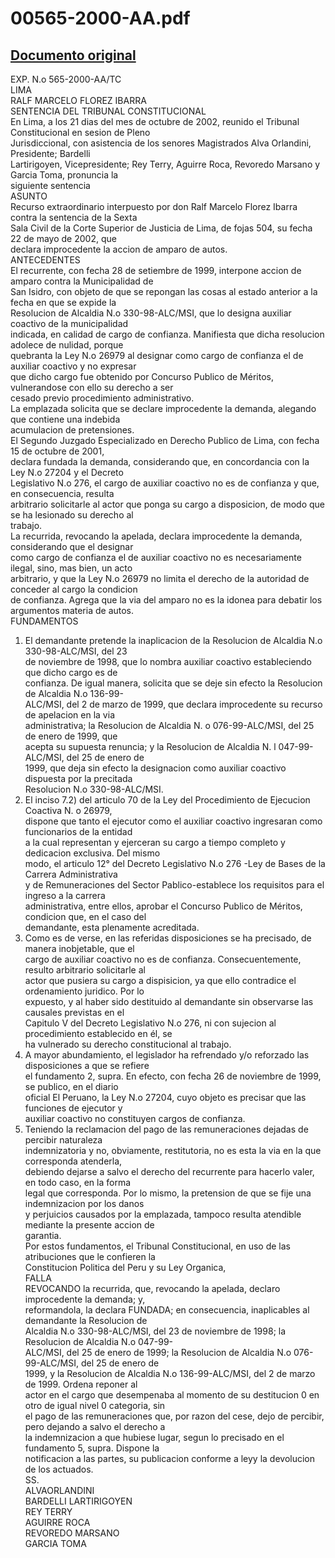 
00565-2000-AA.pdf
=================
  
[Documento original](https://tc.gob.pe/jurisprudencia/2003/00565-2000-AA.pdf)  
---  
EXP. N.o 565-2000-AA/TC  
LIMA  
RALF MARCELO FLOREZ IBARRA  
SENTENCIA DEL TRIBUNAL CONSTITUCIONAL  
En Lima, a los 21 dias del mes de octubre de 2002, reunido el Tribunal Constitucional en sesion de Pleno  
Jurisdiccional, con asistencia de los senores Magistrados Alva Orlandini, Presidente; Bardelli  
Lartirigoyen, Vicepresidente; Rey Terry, Aguirre Roca, Revoredo Marsano y Garcia Toma, pronuncia la  
siguiente sentencia  
ASUNTO  
Recurso extraordinario interpuesto por don Ralf Marcelo Florez Ibarra contra la sentencia de la Sexta  
Sala Civil de la Corte Superior de Justicia de Lima, de fojas 504, su fecha 22 de mayo de 2002, que  
declara improcedente la accion de amparo de autos.  
ANTECEDENTES  
El recurrente, con fecha 28 de setiembre de 1999, interpone accion de amparo contra la Municipalidad de  
San Isidro, con objeto de que se repongan las cosas al estado anterior a la fecha en que se expide la  
Resolucion de Alcaldia N.o 330-98-ALC/MSI, que lo designa auxiliar coactivo de la municipalidad  
indicada, en calidad de cargo de confianza. Manifiesta que dicha resolucion adolece de nulidad, porque  
quebranta la Ley N.o 26979 al designar como cargo de confianza el de auxiliar coactivo y no expresar  
que dicho cargo fue obtenido por Concurso Publico de Méritos, vulnerandose con ello su derecho a ser  
cesado previo procedimiento administrativo.  
La emplazada solicita que se declare improcedente la demanda, alegando que contiene una indebida  
acumulacion de pretensiones.  
El Segundo Juzgado Especializado en Derecho Publico de Lima, con fecha 15 de octubre de 2001,  
declara fundada la demanda, considerando que, en concordancia con la Ley N.o 27204 y el Decreto  
Legislativo N.o 276, el cargo de auxiliar coactivo no es de confianza y que, en consecuencia, resulta  
arbitrario solicitarle al actor que ponga su cargo a disposicion, de modo que se ha lesionado su derecho al  
trabajo.  
La recurrida, revocando la apelada, declara improcedente la demanda, considerando que el designar  
como cargo de confianza el de auxiliar coactivo no es necesariamente ilegal, sino, mas bien, un acto  
arbitrario, y que la Ley N.o 26979 no limita el derecho de la autoridad de conceder al cargo la condicion  
de confianza. Agrega que la via del amparo no es la idonea para debatir los argumentos materia de autos.  
FUNDAMENTOS  
1. El demandante pretende la inaplicacion de la Resolucion de Alcaldia N.o 330-98-ALC/MSI, del 23  
de noviembre de 1998, que lo nombra auxiliar coactivo estableciendo que dicho cargo es de  
confianza. De igual manera, solicita que se deje sin efecto la Resolucion de Alcaldia N.o 136-99-  
ALC/MSI, del 2 de marzo de 1999, que declara improcedente su recurso de apelacion en la via  
administrativa; la Resolucion de Alcaldia N. o 076-99-ALC/MSI, del 25 de enero de 1999, que  
acepta su supuesta renuncia; y la Resolucion de Alcaldia N. l 047-99-ALC/MSI, del 25 de enero de  
1999, que deja sin efecto la designacion como auxiliar coactivo dispuesta por la precitada  
Resolucion N.o 330-98-ALC/MSI.  
2. El inciso 7.2) del articulo 70 de la Ley del Procedimiento de Ejecucion Coactiva N. o 26979,  
dispone que tanto el ejecutor como el auxiliar coactivo ingresaran como funcionarios de la entidad  
a la cual representan y ejerceran su cargo a tiempo completo y dedicacion exclusiva. Del mismo  
modo, el articulo 12° del Decreto Legislativo N.o 276 -Ley de Bases de la Carrera Administrativa  
y de Remuneraciones del Sector Pablico-establece los requisitos para el ingreso a la carrera  
administrativa, entre ellos, aprobar el Concurso Publico de Méritos, condicion que, en el caso del  
demandante, esta plenamente acreditada.  
3. Como es de verse, en las referidas disposiciones se ha precisado, de manera inobjetable, que el  
cargo de auxiliar coactivo no es de confianza. Consecuentemente, resulto arbitrario solicitarle al  
actor que pusiera su cargo a dispisicion, ya que ello contradice el ordenamiento juridico. Por lo  
expuesto, y al haber sido destituido al demandante sin observarse las causales previstas en el  
Capitulo V del Decreto Legislativo N.o 276, ni con sujecion al procedimiento establecido en él, se  
ha vulnerado su derecho constitucional al trabajo.  
4. A mayor abundamiento, el legislador ha refrendado y/o reforzado las disposiciones a que se refiere  
el fundamento 2, supra. En efecto, con fecha 26 de noviembre de 1999, se publico, en el diario  
oficial El Peruano, la Ley N.o 27204, cuyo objeto es precisar que las funciones de ejecutor y  
auxiliar coactivo no constituyen cargos de confianza.  
5. Teniendo la reclamacion del pago de las remuneraciones dejadas de percibir naturaleza  
indemnizatoria y no, obviamente, restitutoria, no es esta la via en la que corresponda atenderla,  
debiendo dejarse a salvo el derecho del recurrente para hacerlo valer, en todo caso, en la forma  
legal que corresponda. Por lo mismo, la pretension de que se fije una indemnizacion por los danos  
y perjuicios causados por la emplazada, tampoco resulta atendible mediante la presente accion de  
garantia.  
Por estos fundamentos, el Tribunal Constitucional, en uso de las atribuciones que le confieren la  
Constitucion Politica del Peru y su Ley Organica,  
FALLA  
REVOCANDO la recurrida, que, revocando la apelada, declaro improcedente la demanda; y,  
reformandola, la declara FUNDADA; en consecuencia, inaplicables al demandante la Resolucion de  
Alcaldia N.o 330-98-ALC/MSI, del 23 de noviembre de 1998; la Resolucion de Alcaldia N.o 047-99-  
ALC/MSI, del 25 de enero de 1999; la Resolucion de Alcaldia N.o 076-99-ALC/MSI, del 25 de enero de  
1999, y la Resolucion de Alcaldia N.o 136-99-ALC/MSI, del 2 de marzo de 1999. Ordena reponer al  
actor en el cargo que desempenaba al momento de su destitucion 0 en otro de igual nivel 0 categoria, sin  
el pago de las remuneraciones que, por razon del cese, dejo de percibir, pero dejando a salvo el derecho a  
la indemnizacion a que hubiese lugar, segun lo precisado en el fundamento 5, supra. Dispone la  
notificacion a las partes, su publicacion conforme a leyy la devolucion de los actuados.  
SS.  
ALVAORLANDINI  
BARDELLI LARTIRIGOYEN  
REY TERRY  
AGUIRRE ROCA  
REVOREDO MARSANO  
GARCIA TOMA